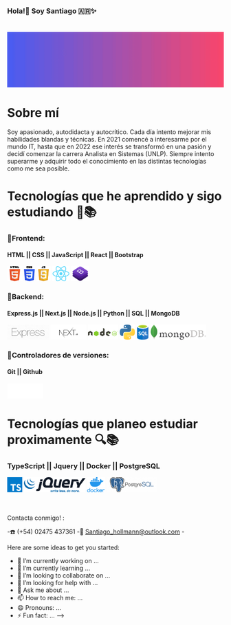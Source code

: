 
###                         Hola!👋 Soy Santiago :argentina:✨ <h1></h1>
<img src="GithubHeader1.gif">
<!-- **HollSann/HollSann** is a ✨ _special_ ✨ repository because its `README.md` (this file) appears on your GitHub profile. -->

<h1>Sobre mí</h1>

Soy apasionado, autodidacta y autocrítico. Cada día intento mejorar mis habilidades blandas y técnicas. En 2021 comencé a interesarme por el mundo IT, hasta
que en 2022 ese interés se transformó en una pasión y
decidí comenzar la carrera Analista en Sistemas (UNLP). Siempre intento superarme y adquirir todo el conocimiento en las distintas tecnologías como me sea posible.


# Tecnologías que he aprendido y sigo estudiando 🌱📚

### 📌Frontend:
#### HTML || CSS || JavaScript || React || Bootstrap 
<div diplay="Flex">
    <img src="html.png" height="35px" alt="Html">
    <img src="css.png" height="35" alt="Css">
    <img src="JavaScript1.png" height="35px" alt="Javascript">
    <img src="react.png" height="35px" alt="React">
    <img src="bootstrap.png" height="35px" alt="Bootstrap">
</div>


### 📌Backend:
#### Express.js || Next.js || Node.js || Python || SQL || MongoDB 
   <div display="flex">
     <img src="express.png" height="35px" alt="Express">
     <img src="next.png" height="35px" alt="Nextjs">
     <img src="nodejs.png" height="35px" alt="Nodejs">
     <img src="python.png" height="35px" alt="Python">
     <img src="sql-logo.png" height="35px" alt="SQL">
     <img src="mongoDB.png" height="35px" alt="MongoDB">
 </div>

### 📌Controladores de versiones:
#### Git || Github 
<img src="git1.png" height="35px" alt="Git">


# Tecnologías que planeo estudiar proximamente 🔍📚
### TypeScript || Jquery || Docker || PostgreSQL
<div dipley="flex">
<img src="typescript.png" height="35px" alt="Typescript">
<img src="jquery.png" height="35px" alt="Jquery">
<img src="docker.png" height="35px" alt="Docker">
<img src="postgreSQL.png" height="35px" alt="PostgreSQL">
</div>
<br></br>


Contacta conmigo! :

-☎️ (+54) 02475 437361
-📧 <a href="mailto:Santiago_hollmann@outlook.com">Santiago_hollmann@outlook.com</a>
-<img src="https://github.com/nitish-awasthi/nitish-awasthi/blob/master/174857.png" height="10" width="10">


 Here are some ideas to get you started:

- 🔭 I’m currently working on ...
- 🌱 I’m currently learning ...
- 👯 I’m looking to collaborate on ...
- 🤔 I’m looking for help with ...
- 💬 Ask me about ...
- 📫 How to reach me: ...
- 😄 Pronouns: ...
- ⚡ Fun fact: ... -->
<!-- ![TypeScript](https://img.shields.io/badge/-TypeScript-000000?style=flat&logo=typescript)
![jQuery](https://img.shields.io/badge/-jQuery-222222?style=flat&logo=jQuery&logoColor=0769AD)
![Linux](https://img.shields.io/badge/-Linux-222222?style=flat&logo=linux&logoColor=FCC624)

